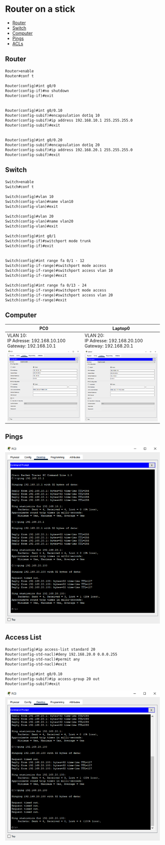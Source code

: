 # Router on a stick

- [Router](#router)
- [Switch](#switch)
- [Computer](#computer)
- [Pings](#pings)
- [ACLs](#acls)

## Router

```
Router>enable
Router#conf t

Router(config)#int g0/0
Router(config-if)#no shutdown
Router(config-if)#exit


Router(config)#int g0/0.10
Router(config-subif)#encapsulation dot1q 10
Router(config-subif)#ip address 192.168.10.1 255.255.255.0
Router(config-subif)#exit


Router(config)#int g0/0.20
Router(config-subif)#encapsulation dot1q 20
Router(config-subif)#ip address 192.168.20.1 255.255.255.0
Router(config-subif)#exit
```

## Switch

```
Switch>enable
Switch#conf t

Switch(config)#vlan 10
Switch(config-vlan)#name vlan10
Switch(config-vlan)#exit

Switch(config)#vlan 20
Switch(config-vlan)#name vlan20
Switch(config-vlan)#exit

Switch(config)#int g0/1
Switch(config-if)#switchport mode trunk
Switch(config-if)#exit


Switch(config)#int range fa 0/1 - 12
Switch(config-if-range)#switchport mode access
Switch(config-if-range)#switchport access vlan 10
Switch(config-if-range)#exit

Switch(config)#int range fa 0/13 - 24
Switch(config-if-range)#switchport mode access
Switch(config-if-range)#switchport access vlan 20
Switch(config-if-range)#exit
```

## Computer

| PC0                                                      | Laptop0                                                   |
|----------------------------------------------------------|-----------------------------------------------------------|
| VLAN 10:<br>IP Adresse: 192.168.10.100<br>Gateway: 192.168.10.1 | VLAN 20:<br>IP Adresse: 192.168.20.100<br>Gateway: 192.168.20.1 |
| ![](PC0.png)                                             | ![](Laptop0.png)                                          |

## Pings

![](PC0-Pings.png)

## Access List

```
Router(config)#ip access-list standard 20
Router(config-std-nacl)#deny 192.168.20.0 0.0.0.255 
Router(config-std-nacl)#permit any
Router(config-std-nacl)#exit

Router(config)#int g0/0.10
Router(config-subif)#ip access-group 20 out
Router(config-subif)#exit
```

![](PC0-ACL-Pings.png)
